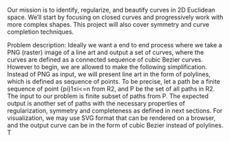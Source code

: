 Our mission is to identify, regularize, and beautify curves in 2D Euclidean
space.
We’ll start by focusing on closed curves and progressively work with more complex shapes. 
This project will also cover symmetry and curve completion techniques.

Problem description:
Ideally we want a end to end process where we take a PNG
(raster) image of a line art and output a set of curves, where the curves are defined as
a connected sequence of cubic Bezier curves. 
However to begin, we are allowed to make the following simplification. Instead of
PNG as input, we will present line art in the form of polylines, which is defined as sequence
of points. To be precise, let a path be a finite sequence of point {pi}1≤i<=n from R2, and
P be the set of all paths in R2. The input to our problem is finite subset of paths from P.
The expected output is another set of paths with the necessary properties of regularization,
symmetry and completeness as defined in next sections.
For visualization, we may use SVG format that can be rendered on a browser, and
the output curve can be in the form of cubic Bezier instead of polylines. T
